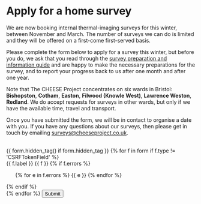 
# Apply for a home survey

We are now booking internal thermal-imaging surveys for this winter, between
November and March. The number of surveys we can do is limited and they will be
offered on a first-come first-served basis.

Please complete the form below to apply for a survey this winter, but before
you do, we ask that you read through the [survey preparation and information
guide](/pre-survey-guide) and are happy to make the necessary preparations for
the survey, and to report your progress back to us after one month and after
one year.

Note that The CHEESE Project concentrates on six wards in Bristol:
**Bishopston**, **Cotham**, **Easton**, **Filwood (Knowle West)**, **Lawrence
Weston**, **Redland**. We do accept requests for surveys in other wards, but
only if we have the available time, travel and transport.

Once you have submitted the form, we will be in contact to organise a date with
you.  If you have any questions about our surveys, then please get in touch by
emailing [surveys@cheeseproject.co.uk](mailto:surveys@cheeseproject.co.uk).

<div id="survey-form" style="padding-top:1.2em">
  <form method="POST" action="">
    {{ form.hidden_tag() if form.hidden_tag }}
    {% for f in form if f.type != 'CSRFTokenField' %}
    <div class="form-group">
      {{ f.label }}
      {{ f }}
      {% if f.errors %}
        <ul>
          {% for e in f.errors %}
            <span class="error-block">{{ e }}</span>
          {% endfor %}
        </ul>
      {% endif %}
    </div>
    {% endfor %}
    <label></label>
    <button class="btn" type="submit">Submit</button>
  </form>
</div>
